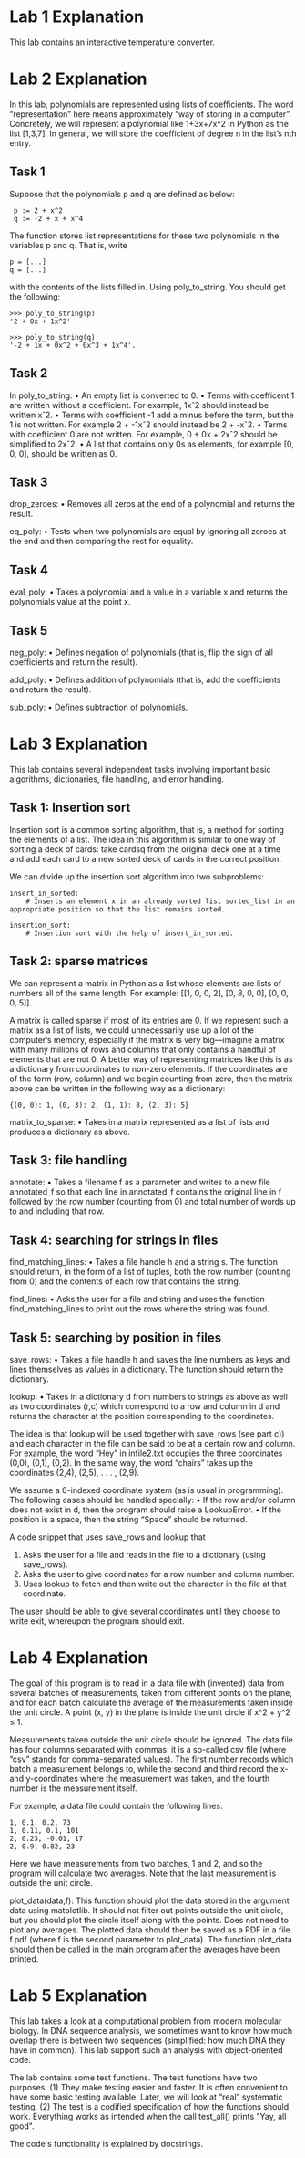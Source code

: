 # Lab 1 Explanation #

This lab contains an interactive temperature converter.


# Lab 2 Explanation #

In this lab, polynomials are represented using lists of coefficients. The word “representation” here
means approximately “way of storing in a computer”. Concretely, we will represent a polynomial like
1+3x+7x^2 in Python as the list [1,3,7]. In general, we will store the coefficient of degree n in the list’s
nth entry.


## Task 1 ##
Suppose that the polynomials p and q are defined as below:


     p := 2 + x^2
     q := -2 + x + x^4

The function stores list representations for these two polynomials in the variables p and q. That
is, write
    
    p = [...]
    q = [...]

with the contents of the lists filled in. Using poly_to_string. You should get the following:
    
    >>> poly_to_string(p)
    '2 + 0x + 1x^2'

    >>> poly_to_string(q)
    '-2 + 1x + 0x^2 + 0x^3 + 1x^4'.


## Task 2 ##
In poly_to_string:
    • An empty list is converted to 0.
    • Terms with coefficent 1 are written without a coefficient. For example, 1xˆ2 should instead be
    written xˆ2.
    • Terms with coefficient -1 add a minus before the term, but the 1 is not written. For example 2 + -1xˆ2 should instead be 2 + -xˆ2.
    • Terms with coefficient 0 are not written. For example, 0 + 0x + 2xˆ2 should be simplified to 2xˆ2.
    • A list that contains only 0s as elements, for example [0, 0, 0], should be written as 0.


## Task 3 ##

drop_zeroes:
    • Removes all zeros at the end of a polynomial and returns the result.

eq_poly:
    • Tests when two polynomials are equal by ignoring all zeroes at the end and then comparing the rest for equality.


## Task 4 ##

eval_poly:
    • Takes a polynomial and a value in a variable x and returns the polynomials value at the point x.


## Task 5 ##
neg_poly:
    • Defines negation of polynomials (that is, flip the sign of all coefficients and return the result).

add_poly:
    • Defines addition of polynomials (that is, add the coefficients and return the result).

sub_poly:
    • Defines subtraction of polynomials.



# Lab 3 Explanation #

This lab contains several independent tasks involving important basic algorithms, dictionaries, file
handling, and error handling.


## Task 1: Insertion sort ##
Insertion sort is a common sorting algorithm, that is, a method for sorting the elements of a list. The
idea in this algorithm is similar to one way of sorting a deck of cards: take cardsq from the original deck
one at a time and add each card to a new sorted deck of cards in the correct position.

We can divide up the insertion sort algorithm into two subproblems:

    insert_in_sorted:
        # Inserts an element x in an already sorted list sorted_list in an appropriate position so that the list remains sorted.

    insertion_sort:
        # Insertion sort with the help of insert_in_sorted.


## Task 2: sparse matrices ##
We can represent a matrix in Python as a list whose elements are lists of numbers all of the same length.
    For example: 
        [[1, 0, 0, 2], [0, 8, 0, 0], [0, 0, 0, 5]].

A matrix is called sparse if most of its entries are 0. If we represent such a matrix as a list of lists, we
could unnecessarily use up a lot of the computer’s memory, especially if the matrix is very big—imagine
a matrix with many millions of rows and columns that only contains a handful of elements that are not 0.
A better way of representing matrices like this is as a dictionary from coordinates to non-zero elements.
If the coordinates are of the form (row, column) and we begin counting from zero, then the matrix above
can be written in the following way as a dictionary:
    
    {(0, 0): 1, (0, 3): 2, (1, 1): 8, (2, 3): 5}

matrix_to_sparse:
    • Takes in a matrix represented as a list of lists and produces a dictionary as above.


## Task 3: file handling ##

annotate:
    • Takes a filename f as a parameter and writes to a new file annotated_f so that each line in annotated_f contains the original line in f followed by the row number (counting from 0) and total number of words up to and including that row.

## Task 4: searching for strings in files ##

find_matching_lines:
    • Takes a file handle h and a string s. The function should return, in the form of a list of tuples, both the row number (counting from 0) and the contents of each row that contains the string.

find_lines:
    • Asks the user for a file and string and uses the function find_matching_lines to print out the rows where the string was found.


## Task 5: searching by position in files ##
save_rows:
    • Takes a file handle h and saves the line numbers as keys and lines themselves as values in a dictionary. The function should return the dictionary.

lookup:
    • Takes in a dictionary d from numbers to strings as above as well as two coordinates (r,c) which correspond to a row and column in d and returns the character at the position corresponding to the coordinates.

The idea is that lookup will be used together with save_rows (see part c)) and each character in the file
can be said to be at a certain row and column. For example, the word “Hey” in infile2.txt occupies
the three coordinates (0,0), (0,1), (0,2). In the same way, the word “chairs” takes up the coordinates
(2,4), (2,5), . . . , (2,9).

We assume a 0-indexed coordinate system (as is usual in programming).
The following cases should be handled specially:
    • If the row and/or column does not exist in d, then the program should raise a LookupError.
    • If the position is a space, then the string “Space” should be returned.

A code snippet that uses save_rows and lookup that
1. Asks the user for a file and reads in the file to a dictionary (using save_rows).
2. Asks the user to give coordinates for a row number and column number.
3. Uses lookup to fetch and then write out the character in the file at that coordinate.

The user should be able to give several coordinates until they choose to write exit, whereupon the
program should exit.



# Lab 4 Explanation #

The goal of this program is to read in a data file with (invented) data from several batches of measurements,
taken from different points on the plane, and for each batch calculate the average of the measurements
taken inside the unit circle. A point (x, y) in the plane is inside the unit circle if x^2 + y^2 ≤ 1.

Measurements taken outside the unit circle should be ignored. The data file has four columns separated
with commas: it is a so-called csv file (where “csv” stands for comma-separated values). The first number
records which batch a measurement belongs to, while the second and third record the x- and y-coordinates
where the measurement was taken, and the fourth number is the measurement itself.

For example, a data file could contain the following lines:

    1, 0.1, 0.2, 73
    1, 0.11, 0.1, 101
    2, 0.23, -0.01, 17
    2, 0.9, 0.82, 23

Here we have measurements from two batches, 1 and 2, and so the program will calculate two averages.
Note that the last measurement is outside the unit circle.



plot_data(data,f): This function should plot the data stored in the argument data using matplotlib. It should not filter out points outside the unit circle, but you should plot the circle itself along with the points. Does not need to plot any averages. The plotted data should then be saved as a PDF in a file f.pdf (where f is the second parameter to plot_data). The function plot_data should then be called in the main program after the averages have been printed.



# Lab 5 Explanation #

This lab takes a look at a computational problem from modern molecular biology. In DNA sequence analysis, we sometimes want to know how much overlap there is between two sequences (simplified: how much DNA they have in common). This lab support such an analysis with object-oriented code.

The lab contains some test functions. The test functions have two purposes. (1) They make testing easier and faster. It is often convenient to have some basic testing available. Later, we will look at “real” systematic testing. (2) The test is a codified specification of how the functions should work. Everything works as intended when the call test_all() prints "Yay, all good".

The code's functionality is explained by docstrings.